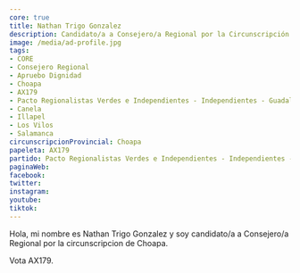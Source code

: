 ```yaml
---
core: true
title: Nathan Trigo Gonzalez
description: Candidato/a a Consejero/a Regional por la Circunscripción de Choapa
image: /media/ad-profile.jpg
tags:
- CORE
- Consejero Regional
- Apruebo Dignidad
- Choapa
- AX179
- Pacto Regionalistas Verdes e Independientes - Independientes - Guadalupe Defaz Cajas
- Canela
- Illapel
- Los Vilos
- Salamanca
circunscripcionProvincial: Choapa
papeleta: AX179
partido: Pacto Regionalistas Verdes e Independientes - Independientes - Guadalupe Defaz Cajas
paginaWeb:
facebook:
twitter:
instagram:
youtube:
tiktok:
---
```

Hola, mi nombre es Nathan Trigo Gonzalez y soy candidato/a a Consejero/a Regional por la circunscripcion de Choapa.

Vota AX179.